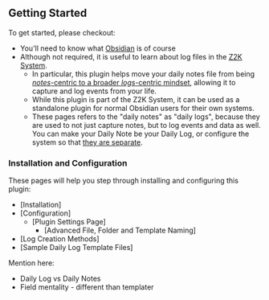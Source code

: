 ## Getting Started
To get started, please checkout:
- You'll need to know what [Obsidian](https://obsidian.md) is of course
- Although not required, it is useful to learn about log files in the [Z2K System](https://z2k.dev). 
    - In particular, this plugin helps move your daily notes file from being [_notes_-centric to a broader _logs_-centric mindset](Interoperability/Daily-Note-vs-Daily-Log), allowing it to capture and log events from your life. 
    - While this plugin is part of the Z2K System, it can be used as a standalone plugin for normal Obsidian users for their own systems.
    - These pages refers to the "daily notes" as "daily logs", because they are used to not just capture notes, but to log events and data as well. You can make your Daily Note be your Daily Log, or configure the system so that [they are separate](Advanced/File-Naming#have-daily-notes-alongside-daily-logs).

### Installation and Configuration
These pages will help you step through installing and configuring this plugin:
- [Installation]
- [Configuration]
   - [Plugin Settings Page]
       - [Advanced File, Folder and Template Naming]
- [Log Creation Methods]
- [Sample Daily Log Template Files]



Mention here:
- Daily Log vs Daily Notes
- Field mentality - different than templater